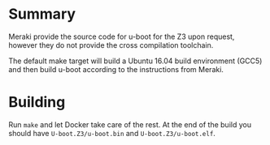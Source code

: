 # Summary

Meraki provide the source code for u-boot for the Z3 upon request, however they do not provide the cross compilation toolchain.

The default make target will build a Ubuntu 16.04 build environment (GCC5) and then build u-boot according to the instructions from Meraki.

# Building

Run `make` and let Docker take care of the rest. At the end of the build you should have `U-boot.Z3/u-boot.bin` and `U-boot.Z3/u-boot.elf`.
